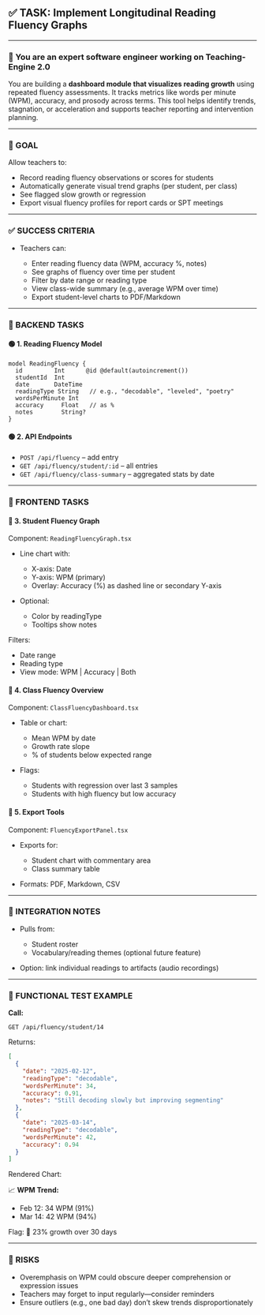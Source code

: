 ## ✅ TASK: Implement Longitudinal Reading Fluency Graphs

---

### 🧠 You are an expert software engineer working on Teaching-Engine 2.0

You are building a **dashboard module that visualizes reading growth** using repeated fluency assessments. It tracks metrics like words per minute (WPM), accuracy, and prosody across terms. This tool helps identify trends, stagnation, or acceleration and supports teacher reporting and intervention planning.

---

### 🔹 GOAL

Allow teachers to:

- Record reading fluency observations or scores for students
- Automatically generate visual trend graphs (per student, per class)
- See flagged slow growth or regression
- Export visual fluency profiles for report cards or SPT meetings

---

### ✅ SUCCESS CRITERIA

- Teachers can:

  - Enter reading fluency data (WPM, accuracy %, notes)
  - See graphs of fluency over time per student
  - Filter by date range or reading type
  - View class-wide summary (e.g., average WPM over time)
  - Export student-level charts to PDF/Markdown

---

### 🔧 BACKEND TASKS

#### 🟢 1. Reading Fluency Model

```prisma
model ReadingFluency {
  id         Int      @id @default(autoincrement())
  studentId  Int
  date       DateTime
  readingType String   // e.g., "decodable", "leveled", "poetry"
  wordsPerMinute Int
  accuracy     Float   // as %
  notes        String?
}
```

#### 🟢 2. API Endpoints

- `POST /api/fluency` – add entry
- `GET /api/fluency/student/:id` – all entries
- `GET /api/fluency/class-summary` – aggregated stats by date

---

### 🎨 FRONTEND TASKS

#### 🔵 3. Student Fluency Graph

Component: `ReadingFluencyGraph.tsx`

- Line chart with:

  - X-axis: Date
  - Y-axis: WPM (primary)
  - Overlay: Accuracy (%) as dashed line or secondary Y-axis

- Optional:

  - Color by readingType
  - Tooltips show notes

Filters:

- Date range
- Reading type
- View mode: WPM | Accuracy | Both

#### 🔵 4. Class Fluency Overview

Component: `ClassFluencyDashboard.tsx`

- Table or chart:

  - Mean WPM by date
  - Growth rate slope
  - % of students below expected range

- Flags:

  - Students with regression over last 3 samples
  - Students with high fluency but low accuracy

#### 🔵 5. Export Tools

Component: `FluencyExportPanel.tsx`

- Exports for:

  - Student chart with commentary area
  - Class summary table

- Formats: PDF, Markdown, CSV

---

### 🔗 INTEGRATION NOTES

- Pulls from:

  - Student roster
  - Vocabulary/reading themes (optional future feature)

- Option: link individual readings to artifacts (audio recordings)

---

### 🧪 FUNCTIONAL TEST EXAMPLE

**Call:**

```http
GET /api/fluency/student/14
```

Returns:

```json
[
  {
    "date": "2025-02-12",
    "readingType": "decodable",
    "wordsPerMinute": 34,
    "accuracy": 0.91,
    "notes": "Still decoding slowly but improving segmenting"
  },
  {
    "date": "2025-03-14",
    "readingType": "decodable",
    "wordsPerMinute": 42,
    "accuracy": 0.94
  }
]
```

Rendered Chart:

📈 **WPM Trend:**

- Feb 12: 34 WPM (91%)
- Mar 14: 42 WPM (94%)

Flag: 🔼 23% growth over 30 days

---

### 🚩 RISKS

- Overemphasis on WPM could obscure deeper comprehension or expression issues
- Teachers may forget to input regularly—consider reminders
- Ensure outliers (e.g., one bad day) don’t skew trends disproportionately
